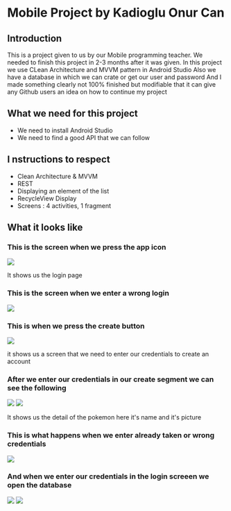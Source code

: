 # Mobile Project by Kadioglu Onur Can


## Introduction

This is a project given to us by our Mobile programming teacher.
We needed to finish this project in 2-3 months after it was given.
In this project we use CLean Architecture and MVVM pattern in Android Studio
Also we have a database in which we can crate or get our user and password 
And I made something clearly not 100% finished but modifiable that it can give any Github users an idea on how to continue my project

## What we need for this project

- We need to install Android Studio
- We need to find a good API that we can follow 


## I  nstructions to respect

- Clean Architecture & MVVM
- REST
- Displaying an element of the list
- RecycleView Display
- Screens : 4 activities, 1 fragment

## What it looks like

### This is the screen when we press the app icon


![](Screenshot_7.png)

It shows us the login page 

### This is the screen when we enter a wrong login

![](Screenshot_8.png)

### This is when we press the create button

![](Screenshot_5.png)

it shows us a screen that we need to enter our credentials to create an account

### After we enter our credentials in our create segment we can see the following

![](Screenshot_10.png)
![](Screenshot_11.png)

It shows us the detail of the pokemon here it's name and it's picture

### This is what happens when we enter already taken or wrong credentials

![](Screenshot_9.png)

### And when we enter our credentials in the login screeen we open the database

![](Screenshot_12.png)
![](Screenshot_13.png)
